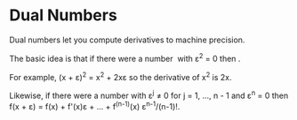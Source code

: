# Dual Numbers

Dual numbers let you compute derivatives to machine precision.

The basic idea is that if there were a number <math>&epsilon; &ne; 0</math> with &epsilon;<sup>2</sup> = 0
then <math>f(x + &epsilon;) = f(x) + f'(x)&epsilon;</math>.

For example, (x + &epsilon;)<sup>2</sup> = x<sup>2</sup> + 2x&epsilon; so the derivative of
x<sup>2</sup> is 2x.

Likewise, if there were a number with &epsilon;<sup>j</sup> &ne; 0 for j = 1, ..., n - 1 and
&epsilon;<sup>n</sup> = 0 then f(x + &epsilon;)
= f(x) + f'(x)&epsilon; + ... + f<sup>(n-1)</sup>(x) &epsilon;<sup>n-1</sup>/(n-1)!.
